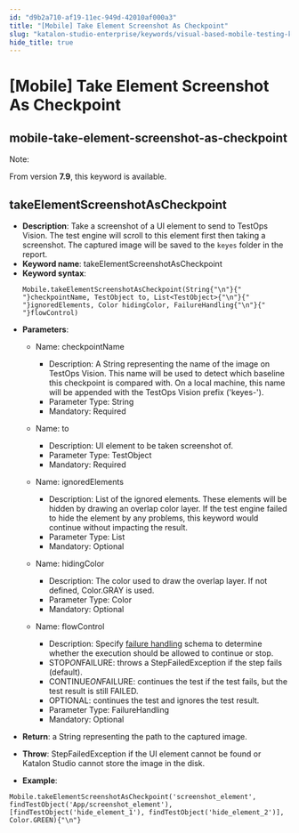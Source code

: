 ```yaml
---
id: "d9b2a710-af19-11ec-949d-42010af000a3"
title: "[Mobile] Take Element Screenshot As Checkpoint"
slug: "katalon-studio-enterprise/keywords/visual-based-mobile-testing-keywords/mobile-take-element-screenshot-as-checkpoint"
hide_title: true
---
```


# <a id="id_0" class="anchor_top_offset"/><a id="ariaid-title1" class="anchor_top_offset"/>[Mobile] Take Element Screenshot As Checkpoint

  

## <a id="id_0__id" class="anchor_top_offset"/>mobile-take-element-screenshot-as-checkpoint

              
<div xmlns="http://www.w3.org/1999/xhtml" className="note note note_note"><span className="note__title">Note:</span> 
  <p className="p">From version <strong className="ph b">7.9</strong>, this keyword is
    available.</p>
</div>
      
  

## <a id="id_0__id_1" class="anchor_top_offset"/>takeElementScreenshotAsCheckpoint

              
<ul xmlns="http://www.w3.org/1999/xhtml" className="ul">   <li className="li">     <strong className="ph b">Description</strong>: Take a screenshot of a UI element     to send to TestOps Vision. The test engine will scroll to this     element first then taking a screenshot. The captured image will be     saved to the <code className="ph codeph">keyes</code> folder in the report.</li>   <li className="li">     <strong className="ph b">Keyword name</strong>:     takeElementScreenshotAsCheckpoint</li>   <li className="li">     <strong className="ph b">Keyword syntax</strong>:     <pre className="pre codeblock"><code>Mobile.takeElementScreenshotAsCheckpoint(String{"\n"}{"               "}checkpointName, TestObject to, List&lt;TestObject&gt;{"\n"}{"               "}ignoredElements, Color hidingColor, FailureHandling{"\n"}{"               "}flowControl)</code></pre>   </li>   <li className="li">     <p className="p">       <strong className="ph b">Parameters</strong>:</p>     <ul className="ul">       <li className="li">         <p className="p">Name: checkpointName</p>         <ul className="ul">           <li className="li">Description: A String representing the name of the image on             TestOps Vision. This name will be used to detect which baseline             this checkpoint is compared with. On a local machine, this name             will be appended with the TestOps Vision prefix ('keyes-').</li>           <li className="li">Parameter Type: String</li>           <li className="li">Mandatory: Required</li>         </ul>       </li>       <li className="li">         <p className="p">Name: to</p>         <ul className="ul">           <li className="li">Description: UI element to be taken screenshot of.</li>           <li className="li">Parameter Type: TestObject</li>           <li className="li">Mandatory: Required</li>         </ul>       </li>       <li className="li">         <p className="p">Name: ignoredElements</p>         <ul className="ul">           <li className="li">Description: List of the ignored elements. These elements will             be hidden by drawing an overlap color layer. If the test engine             failed to hide the element by any problems, this keyword would             continue without impacting the result.</li>           <li className="li">Parameter Type: List           </li>           <li className="li">Mandatory: Optional</li>         </ul>       </li>       <li className="li">         <p className="p">Name: hidingColor</p>         <ul className="ul">           <li className="li">Description: The color used to draw the overlap layer. If not             defined, Color.GRAY is used.</li>           <li className="li">Parameter Type: Color</li>           <li className="li">Mandatory: Optional</li>         </ul>       </li>       <li className="li">         <p className="p">Name: flowControl</p>         <ul className="ul">           <li className="li">Description: Specify <a className="xref j-external-link" href="http:///x/qAAM" target="_blank">failure handling</a>             schema to determine whether the execution should be allowed to             continue or stop.</li>           <li className="li">STOP<em className="ph i">ON</em>FAILURE: throws a StepFailedException if the             step fails (default).</li>           <li className="li">CONTINUE<em className="ph i">ON</em>FAILURE: continues the test if the test             fails, but the test result is still FAILED.</li>           <li className="li">OPTIONAL: continues the test and ignores the test result.</li>           <li className="li">Parameter Type: FailureHandling</li>           <li className="li">Mandatory: Optional</li>         </ul>       </li>     </ul>   </li>   <li className="li">     <p className="p">       <strong className="ph b">Return</strong>: a String representing the path to the       captured image.</p>   </li>   <li className="li">     <p className="p">       <strong className="ph b">Throw</strong>: StepFailedException if the UI element       cannot be found or Katalon Studio cannot store the image in the       disk.</p>   </li>   <li className="li">     <p className="p">       <strong className="ph b">Example</strong>:</p>   </li> </ul> 
              
<pre xmlns="http://www.w3.org/1999/xhtml" className="pre codeblock"><code>Mobile.takeElementScreenshotAsCheckpoint('screenshot_element', findTestObject('App/screenshot_element'), [findTestObject('hide_element_1'), findTestObject('hide_element_2')], Color.GREEN){"\n"}</code></pre> 
            

